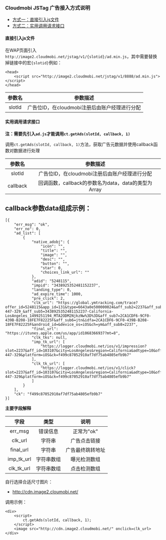 ### Cloudmobi JSTag 广告接入方式说明

* [方式一：直接引入js文件](#直接引入js文件)
* [方式二：实用调用请求接口](#实用调用请求接口)

#### 直接引入js文件

在WAP页面引入`http://image2.cloudmobi.net/jstag/v1/{slotid}/ad.min.js`，其中需要替换掉链接中的宏`{slotid}`例如：

```
<head>
    <script src="http://image2.cloudmobi.net/jstag/v1/8888/ad.min.js"></script>
</head>   
```
| 参数名 | 参数描述 |
| :--: | :--: |
| slotId | 广告位ID，在cloudmobi注册后由账户经理进行分配 |

#### 实用调用请求接口


__注：需要先引入`ad.js`才能调用`ct.getAds(slotId, callback, 1)`__

调用`ct.getAds(slotId, callback, 1)`方法，获取广告元数据并使用callback函数对数据进行处理

| 参数名 | 参数描述 |
| :--: | :--: |
| slotId | 广告位ID，在cloudmobi注册后由账户经理进行分配 |
| callback | 回调函数，callback的参数名为data，data的类型为Array |

callback参数data组成示例：
----

```
[{
    "err_msg": "ok",
    "err_no": 0,
    "ad_list": [
        {
            "native_adobj": {
                "icon": "",
                "title": "",
                "image": "",
                "desc": "",
                "button": "",
                "star": 0,
                "choices_link_url": ""
            },
            "adid": "5248115",
            "impid": "3438925352481152237",
            "landing_type": 0,
            "ad_expire_time": 1000,
            "pre_click": 2,
            "clk_url": "https://global.ymtracking.com/trace?offer_id=5248115&app_id=131&type=6643a0e500000024&aff_sub2=2237&aff_sub3=US_svm_&aff_sub4=696-447-329_&aff_sub5=3438925352481152237-California-LosAngeles_1499251194_MTA2ODM2NjkzNw%3D%3D&aff_sub7=2CA1CDF6-9CF0-439B-B208-18FE7F82225F&aff_sub6=jtn&idfa=2CA1CDF6-9CF0-439B-B208-18FE7F82225F&android_id=&device_os=iOS&ch=ym&aff_sub8=2237",
            "final_url": "https://itunes.apple.com/us/app/id1068366937?mt=8",
            "clk_tks": null,
            "imp_tk_url": [
                "https://logger.cloudmobi.net/ios/v1/impression?slot=2237&aff_id=103107&city=LosAngeles&region=California&adtype=10&offer=5248115&imp=3438925352481152237&channel=ym&server_id=&sv=&method=svm&pck=2&doimp=1&pkg=1068366937&country=US&pn=jtn&user_id=f499c87052910af7df75ab4805efb9b7&ran=696-447-329&platform=iOS&ck=f499c87052910af7df75ab4805efb9b7"
            ],
            "clk_tk_url": [
                "https://logger.cloudmobi.net/ios/v1/click?slot=2237&aff_id=103107&city=LosAngeles&region=California&adtype=10&offer=5248115&imp=3438925352481152237&channel=ym&server_id=&sv=&method=svm&pck=2&doimp=1&pkg=1068366937&country=US&pn=jtn&user_id=f499c87052910af7df75ab4805efb9b7&ran=696-447-329&platform=iOS&ck=f499c87052910af7df75ab4805efb9b7"
            ]
        }
    ],
    "ck": "f499c87052910af7df75ab4805efb9b7"
}]
```

__主要字段解释__

|字段| 类型| 说明|
|:-:|:--:|:---:|
|err_msg|错误信息|正常为"ok"|
|clk_url|字符串|广告点击链接|
|final_url|字符串|广告最终跳转地址|
|imp_tk_url|字符串数组|曝光检测数组|
|clk_tk_url|字符串数组|点击检测数组|

自行选择合适尺寸图片：

* http://cdn.image2.cloumobi.net/

调用示例：

```
<div>
    <script>
        ct.getAds(slotId, callback, 1);
    </script>
    <image src="http://cdn.image2.cloudmobi.net/" onclick=clk_url>
</div>

```




